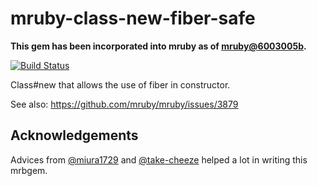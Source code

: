 mruby-class-new-fiber-safe
====

**This gem has been incorporated into mruby as of [mruby@6003005b](https://github.com/mruby/mruby/commit/603005ba6508da59220a4c7385a0c98bda78a201).**

[![Build Status](https://travis-ci.org/kazuho/mruby-class-new-fiber-safe.svg?branch=master)](https://travis-ci.org/kazuho/mruby-class-new-fiber-safe)

Class#new that allows the use of fiber in constructor.

See also: https://github.com/mruby/mruby/issues/3879

Acknowledgements
----

Advices from [@miura1729](https://github.com/miura1729) and [@take-cheeze](https://github.com/take-cheeze) helped a lot in writing this mrbgem.
